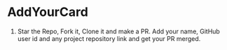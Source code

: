 # AddYourCard
1. Star the Repo, Fork it, Clone it and make a PR.
Add your name, GitHub user id and any project repository link and get your PR merged.
